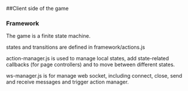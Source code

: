 ##Client side of the game

### Framework

The game is a finite state machine.

states and transitions are defined in framework/actions.js

action-manager.js is used to manage local states, add state-related callbacks (for page controllers) and to move between different states. 

ws-manager.js is for manage web socket, including connect, close, send and receive messages and trigger action manager.